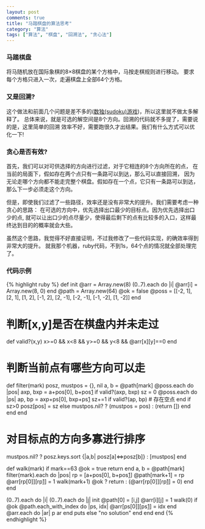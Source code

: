 ```yaml
---
layout: post
comments: true
title: "马踏棋盘的算法思考"
category: "算法" 
tags: ["算法", "棋盘", "回溯法", "贪心法"]
---
```


### 马踏棋盘
将马随机放在国际象棋的8×8棋盘的某个方格中，马按走棋规则进行移动。
要求每个方格只进入一次，走遍棋盘上全部64个方格。

### 又是回溯?
这个做法和前面几个问题是差不多的([数独(sudoku)游戏][1])，所以这里就不做太多解释了。
总体来说，就是可选的解空间是8个方向。回溯的代码就不多提了，需要说的是，这里简单的回溯
效率不好，需要跑很久才出结果。我们有什么方式可以优化一下!

### 贪心是否有效?
首先，我们可以对可供选择的方向进行过滤，对于它相连的8个方向所在的点，
在当前的局面下，假如存在两个点只有一条路可以到达，那么可以直接回溯，
因为无论走哪个方向都不能走完整个棋盘。假如存在一个点，它只有一条路可以到达，
那么下一步必须走这个方向。

但是，即使我们过滤了一些路径，效率还是没有非常大的提升。我们需要考虑一种贪心的思路：
在可选的方向中，优先选择出口最少的目标点。因为优先选择出口少的点,
就可以让出口少的点尽量少，使得最后剩下的点有比较多的入口，这样最终达到目的的概率就会大些。

虽然这个思路，我觉得不好直接证明，不过我修改了一些代码实现，的确效率得到非常大的提升。
就我那个机器，ruby代码，不到1s，64个点的情况就全部处理完了。

### 代码示例
{% highlight ruby %}
def init
  @arr = Array.new(8)
  (0..7).each do |i| @arr[i] = Array.new(8, 0) end
  @path = Array.new(64) 
  @ok = false
  @poss = [[-2, 1], [2, 1], [1, 2], [-1, 2], [2, -1], [-2, -1], [-1, -2], [1, -2]]
end
# 判断[x,y]是否在棋盘内并未走过
def valid?(x,y)
  x>=0 && x<8 && y>=0 && y<8 && @arr[x][y]==0
end

# 判断当前点有哪些方向可以走
def filter(mark)
  posz, mustpos = {}, nil
  a, b = @path[mark]
  @poss.each do |pos|
    axp, bxp = a+pos[0], b+pos[1]
    if valid?(axp, bxp)
      sz = 0
      @poss.each do |ps|
        ap, bp = axp+ps[0], bxp+ps[1]
        sz+=1 if valid?(ap, bp) # 存在空点
      end
      if sz>0
        posz[pos] = sz
      else
        mustpos.nil? ? (mustpos = pos) : (return [])
      end
    end
  end
  # 对目标点的方向多寡进行排序
  mustpos.nil? ? posz.keys.sort {|a,b| posz[a]<=>posz[b]} : [mustpos]
end

def walk(mark)
  if mark==63
    @ok = true
    return
  end
  a, b = @path[mark]
  filter(mark).each do |pos|
    rp = [a+pos[0], b+pos[1]]
    @path[mark+1] = rp
    @arr[rp[0]][rp[1]] = 1
    walk(mark+1)
    @ok ? return : (@arr[rp[0]][rp[1]] = 0)
  end
end

(0..7).each do |i|
  (0..7).each do |j|
    init
    @path[0] = [i,j]
    @arr[i][j] = 1
    walk(0)
    if @ok
      @path.each_with_index do |ps, idx|
        @arr[ps[0]][ps[1]] = idx
      end
      @arr.each do |ar| p ar end
      puts
    else
      "no solution"
    end
  end
end
{% endhighlight %}

 [1]: 20120710_sudoku.html
